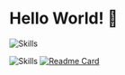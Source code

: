 # Hello World! 👋

![Skills](https://skillicons.dev/icons?i=php,nodejs,html,css,js,wordpress,jquery,ts,wasm,mysql,sqlite,regex,c,cpp,cmake,bash,electron,github,git,svg,nginx,go,md,redis,linux,vim,vscode,md,bootstrap,codepen,docker,figma,firebase,graphql,laravel,linkedin,postman,raspberrypi,stackoverflow,ps,xd,bsd,au&theme=light)

![Skills](https://cheesits456-readme-stats.vercel.app/api/top-langs?username=samad-aghaei&layout=compact&langs_count=60&show_icons=true)
[![Readme Card](https://github-readme-stats.vercel.app/api/pin/?username=samad-aghaei&repo=SVG-Icons-Table-View)](https://github.com/samad-aghaei/SVG-Icons-Table-View)

<!--
**samad-aghaei/samad-aghaei** is a ✨ _special_ ✨ repository because its `README.md` (this file) appears on your GitHub profile.

Here are some ideas to get you started:

- 🔭 I’m currently working on ...
- 🌱 I’m currently learning ...
- 👯 I’m looking to collaborate on ...
- 🤔 I’m looking for help with ...
- 💬 Ask me about ...
- 📫 How to reach me: ...
- 😄 Pronouns: ...
- ⚡ Fun fact: ...
-->
